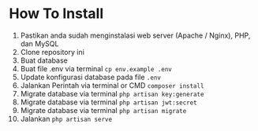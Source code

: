 # How To Install
1. Pastikan anda sudah menginstalasi web server (Apache / Nginx), PHP, dan MySQL
2. Clone repository ini
3. Buat database
4. Buat file .env via terminal `cp env.example .env`
5. Update konfigurasi database pada file `.env`
6. Jalankan Perintah via terminal or CMD `composer install`
7. Migrate database via terminal `php artisan key:generate`
8. Migrate database via terminal `php artisan jwt:secret`
9. Migrate database via terminal `php artisan migrate`
10. Jalankan `php artisan serve`
